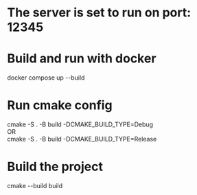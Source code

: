 # The server is set to run on port: 12345

# Build and run with docker
docker compose up --build

# Run cmake config
cmake -S . -B build -DCMAKE_BUILD_TYPE=Debug<br>
OR<br>
cmake -S . -B build -DCMAKE_BUILD_TYPE=Release<br>

# Build the project
cmake --build build
